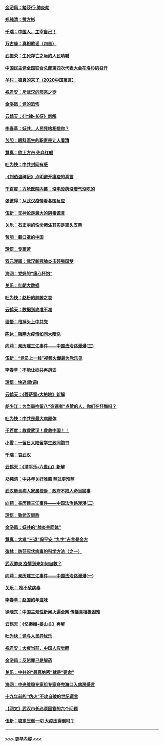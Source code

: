 #### [金浴凤：踏莎行‧肺炎劫](../pages/nsc993/n11858227.md?t=02110102) 
#### [郑纯清：赞方彬](../pages/nsc993/n11856803.md?t=02110102) 
#### [千瑞；中国人，主宰自己！](../pages/nsc993/n11856793.md?t=02110102) 
#### [万古缘：真相歌谣（四首）](../pages/nsc993/n11856263.md?t=02110102) 
#### [武振荣：生死存亡之际的人民呐喊](../pages/nsc993/n11856256.md?t=02110102) 
#### [中国民主党全国联合总部第四次代表大会在洛杉矶召开](../pages/nsc993/n11856344.md?t=02110102) 
#### [羊村：狼真的来了（2020中国寓言）](../pages/nsc993/n11856229.md?t=02110102) 
#### [祝君安：斥武汉的邪恶之徒](../pages/nsc993/n11855861.md?t=02110102) 
#### [金浴凤：党的恐怖](../pages/nsc993/n11855849.md?t=02110102) 
#### [云鹤天：《七律▪长征》新解](../pages/nsc993/n11855479.md?t=02110102) 
#### [李春草：妖共，人民凭啥相信你？](../pages/nsc993/n11855196.md?t=02110102) 
#### [苦胆：眼科医生的职责是让人看清](../pages/nsc993/n11853840.md?t=02110102) 
#### [慧真：欲上方舟 先弃红船](../pages/nsc993/n11853483.md?t=02110102) 
#### [吐为快：中共封网有感](../pages/nsc993/n11852575.md?t=02110102) 
#### [《刘伯温碑记》点明避开瘟疫的真言](../pages/nsc993/n11852128.md?t=02110102) 
#### [千百度：方舱医院内幕：没电没药没暖气没吃的](../pages/nsc993/n11850211.md?t=02110102) 
#### [张彼得：从武汉疫情看各国反应](../pages/nsc993/n11850102.md?t=02110102) 
#### [伍新：无神论是最大的阴毒谎言](../pages/nsc993/n11846129.md?t=02110102) 
#### [关乐：石正丽的性命赌注其实是空头支票](../pages/nsc993/n11846109.md?t=02110102) 
#### [苦胆：戴口罩的中国](../pages/nsc993/n11845576.md?t=02110102) 
#### [理悟：专家苦](../pages/nsc993/n11845564.md?t=02110102) 
#### [双元漫画：武汉新冠肺炎击碎强国梦](../pages/nsc993/n11843320.md?t=02110102) 
#### [海网：党妈的“瘟心怀抱”](../pages/nsc993/n11840740.md?t=02110102) 
#### [关乐：红朝大数据](../pages/nsc993/n11840675.md?t=02110102) 
#### [吐为快：赵粉的肺腑之哀](../pages/nsc993/n11840618.md?t=02110102) 
#### [云鹤天：数据到底准不准](../pages/nsc993/n11840325.md?t=02110102) 
#### [理悟：甩掉头上中共党](../pages/nsc993/n11838826.md?t=02110102) 
#### [陈达：隐瞒大疫情如同大暗杀](../pages/nsc993/n11838771.md?t=02110102) 
#### [向莉：亲历建三江事件——中国法治路漫漫(三)](../pages/nsc993/n11831825.md?t=02110102) 
#### [伍新：“党员上一线”视频火爆最为党乐见](../pages/nsc993/n11838200.md?t=02110102) 
#### [李春草：不能让妖共再逍遥](../pages/nsc993/n11838102.md?t=02110102) 
#### [理悟：快逃(歌词)](../pages/nsc993/n11838083.md?t=02110102) 
#### [云鹤天：《菩萨蛮▪大柏地》新解](../pages/nsc993/n11838059.md?t=02110102) 
#### [胡少江：为当局拘留八“造谣者”点赞的人，你们在忏悔吗？](../pages/nsc993/n11836801.md?t=02110102) 
#### [吐为快：中共是最大病原体](../pages/nsc993/n11836748.md?t=02110102) 
#### [千百度：救救武汉！救救中国！！](../pages/nsc993/n11836145.md?t=02110102) 
#### [小雪：一留日大陆留学生致同胞书](../pages/nsc993/n11834624.md?t=02110102) 
#### [千瑞：哀武汉](../pages/nsc993/n11833647.md?t=02110102) 
#### [云鹤天：《清平乐▪六盘山》新解](../pages/nsc993/n11833611.md?t=02110102) 
#### [郑纯清：中共年关好难熬 熬过更难熬](../pages/nsc993/n11833489.md?t=02110102) 
#### [武汉肺炎病人家属控诉：政府不把人命当回事](../pages/nsc993/n11833205.md?t=02110102) 
#### [向莉：亲历建三江事件——中国法治路漫漫(二)](../pages/nsc993/n11829102.md?t=02110102) 
#### [理悟：致武汉同胞](../pages/nsc993/n11831522.md?t=02110102) 
#### [金浴凤：妖共的“肺炎共同体”](../pages/nsc993/n11829448.md?t=02110102) 
#### [慧真：大难“三退”保平安 “九字”吉言是金方](../pages/nsc993/n11829501.md?t=02110102) 
#### [张林：防范冠状病毒的科学方法（之一）](../pages/nsc993/n11828618.md?t=02110102) 
#### [武汉肺炎 疫情到来如何自救？](../pages/nsc993/n11827632.md?t=02110102) 
#### [向莉：亲历建三江事件——中国法治路漫漫(一)](../pages/nsc993/n11827190.md?t=02110102) 
#### [关乐： 枪不敌病毒](../pages/nsc993/n11826746.md?t=02110102) 
#### [李春草：赵国的年滋味](../pages/nsc993/n11826321.md?t=02110102) 
#### [徐晓东：中国主观性新闻火遍全网 传播真相极困难](../pages/nsc993/n11826508.md?t=02110102) 
#### [云鹤天：《忆秦娥▪娄山关》再解](../pages/nsc993/n11824682.md?t=02110102) 
#### [吐为快：党与人民异忧乐](../pages/nsc993/n11824660.md?t=02110102) 
#### [祝君安：大疫当前，中国人应觉醒](../pages/nsc993/n11821946.md?t=02110102) 
#### [金浴凤：反躬罪己是解药](../pages/nsc993/n11820280.md?t=02110102) 
#### [关乐：中共的“最高绝密”就是“要命”](../pages/nsc993/n11816946.md?t=02110102) 
#### [海网：中央维稳专家组专家夸完海口入病房感言](../pages/nsc993/n11815138.md?t=02110102) 
#### [十九年前的“伪火”不攻自破的世纪谎言](../pages/nsc993/n11813238.md?t=02110102) 
#### [【网文】武汉市长必须回答的六个问题](../pages/nsc993/n11813848.md?t=02110102) 
#### [伍新：稳定压倒一切 大疫压得倒吗？](../pages/nsc993/n11812634.md?t=02110102) 

----
#### [ >>> 更早内容 <<< ](../indexes/nsc993-earlier.md)
